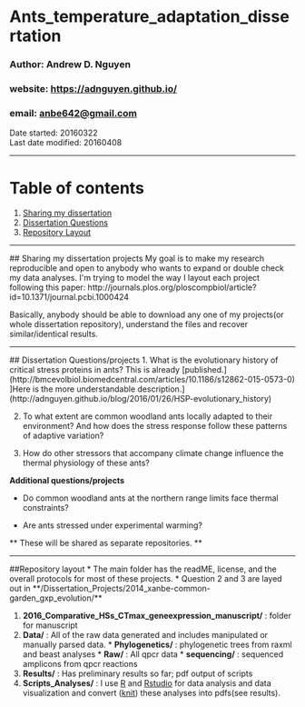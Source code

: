 # Ants_temperature_adaptation_dissertation   
### Author: Andrew D. Nguyen    
### website: https://adnguyen.github.io/    
### email: anbe642@gmail.com   
Date started: 20160322   
Last date modified: 20160408    

------

# Table of contents
1. [Sharing my dissertation](#id-section1)
2. [Dissertation Questions](#id-section2)
3. [Repository Layout](#id-section3)

 

------
<div id='id-section1'/>
## Sharing my dissertation projects     
My goal is to make my research reproducible and open to anybody who wants to expand or double check my data analyses. I'm trying to model the way I layout each project following this paper: http://journals.plos.org/ploscompbiol/article?id=10.1371/journal.pcbi.1000424

Basically, anybody should be able to download any one of my projects(or whole dissertation repository), understand the files and recover similar/identical results.     

------

<div id='id-section2'/>  
## Dissertation Questions/projects
1. What is the evolutionary history of critical stress proteins in ants? This is already [published.](http://bmcevolbiol.biomedcentral.com/articles/10.1186/s12862-015-0573-0) ]Here is the more understandable description.] (http://adnguyen.github.io/blog/2016/01/26/HSP-evolutionary_history)    

2. To what extent are common woodland ants locally adapted to their environment? And how does the stress response follow these patterns of adaptive variation?    

3. How do other stressors that accompany climate change influence the thermal physiology of these ants?    

**Additional questions/projects**   

* Do common woodland ants at the northern range limits face thermal constraints?   

* Are ants stressed under experimental warming?   

** These will be shared as separate repositories. ** 

------

<div id='id-section3'/>  
##Repository layout 
* The main folder has the readME, license, and the overall protocols for most of these projects.    
* Question 2 and 3 are layed out in **/Dissertation_Projects/2014_xanbe-common-garden_gxp_evolution/**       
 
  1. **2016_Comparative_HSs_CTmax_geneexpression_manuscript/** : folder for manuscript
  2. **Data/** : All of the raw data generated and includes manipulated or manually parsed data. 
    * **Phylogenetics/** : phylogenetic trees from raxml and beast analyses
    * **Raw/** : All qpcr data
    * **sequencing/** : sequenced amplicons from qpcr reactions
  3. **Results/** : Has preliminary results so far; pdf output of scripts
  4. **Scripts_Analyses/** : I use [R](https://www.r-project.org/) and [Rstudio](https://www.rstudio.com/) for data analysis and data visualization and convert ([knit](http://yihui.name/knitr/)) these analyses into pdfs(see results). 
